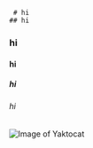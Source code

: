      # hi
    ## hi
   ### hi
  #### hi
 ##### hi
###### hi

![Image of Yaktocat](https://octodex.github.com/images/yaktocat.png)
